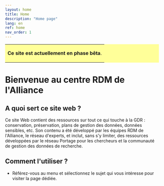 ```yaml
---
layout: home
title: Home
description: "Home page"
lang: en
ref: home
nav_order: 1
---
```


<table style="background-color: #ffff99;">
<tbody>
<tr>
<td>
<p><b>Ce site est actuellement en phase bêta</b>.</p>
</td>
</tr>
</tbody>
</table>

# Bienvenue au centre RDM de l'Alliance 

## A quoi sert ce site web ?

Ce site Web contient des ressources sur tout ce qui touche à la GDR : conservation, préservation, plans de gestion des données, données sensibles, etc. Son contenu a été développé par les équipes RDM de l'Alliance, le réseau d'experts, et inclut, sans s'y limiter, des ressources développées par le réseau Portage pour les chercheurs et la communauté de gestion des données de recherche.

## Comment l'utiliser ? 
* Référez-vous au menu et sélectionnez le sujet qui vous intéresse pour visiter la page dédiée.

<!--
<table style="background-color: #ffff99;">
<tbody>
<tr>
<td>
<p><b>Ce site est actuellement en phase bêta</b>. Bien que la fonctionnalité bilingue existe, nous travaillons encore à la traduction de tous les éléments.</p>
<p>Si vous souhaitez faire part de vos commentaires ou contribuer à l'élaboration de cette ressource, veuillez consulter le lien en bas de page pour obtenir des informations de contact.</p>
</td>
</tr>
</tbody>
</table>
Introduction 

Maître Corbeau, sur un arbre perché,
Tenait en son bec un fromage.
Maître Renard, par l’odeur alléché,
Lui tint à peu près ce langage :
« Hé ! bonjour, Monsieur du Corbeau.
Que vous êtes joli ! Que vous me semblez beau !
Sans mentir, si votre ramage
Se rapporte à votre plumage,
Vous êtes le Phénix des hôtes de ces bois. »
A ces mots le Corbeau ne se sent pas de joie ;
Et pour montrer sa belle voix,
Il ouvre un large bec, laisse tomber sa proie.
Le Renard s’en saisit, et dit : « Mon bon Monsieur,
Apprenez que tout flatteur
Vit aux dépens de celui qui l’écoute :
Cette leçon vaut bien un fromage, sans doute. »
Le Corbeau, honteux et confus,
Jura, mais un peu tard, qu’on ne l’y prendrait plus.-->
